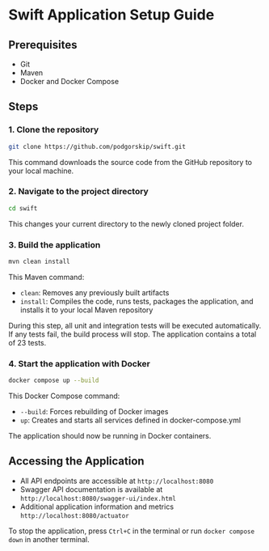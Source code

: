# Swift Application Setup Guide

## Prerequisites
- Git
- Maven
- Docker and Docker Compose

## Steps

### 1. Clone the repository
```bash
git clone https://github.com/podgorskip/swift.git
```
This command downloads the source code from the GitHub repository to your local machine.

### 2. Navigate to the project directory
```bash
cd swift
```
This changes your current directory to the newly cloned project folder.

### 3. Build the application
```bash
mvn clean install
```
This Maven command:
- `clean`: Removes any previously built artifacts
- `install`: Compiles the code, runs tests, packages the application, and installs it to your local Maven repository

During this step, all unit and integration tests will be executed automatically. If any tests fail, the build process will stop.
The application contains a total of 23 tests.

### 4. Start the application with Docker
```bash
docker compose up --build
```
This Docker Compose command:
- `--build`: Forces rebuilding of Docker images
- `up`: Creates and starts all services defined in docker-compose.yml

The application should now be running in Docker containers.

## Accessing the Application

- All API endpoints are accessible at `http://localhost:8080`
- Swagger API documentation is available at `http://localhost:8080/swagger-ui/index.html`
- Additional application information and metrics `http://localhost:8080/actuator`

To stop the application, press `Ctrl+C` in the terminal or run `docker compose down` in another terminal.